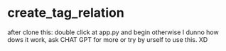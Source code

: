 # create_tag_relation
after clone this: double click at app.py and begin
otherwise
I dunno how dows it work, ask CHAT GPT for more or try by urself to use this. XD
